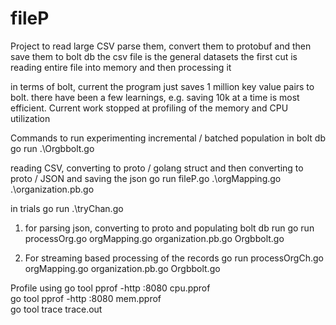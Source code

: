 # fileP

Project to read large CSV parse them, convert them to protobuf and then save them to bolt db 
the csv file is the general datasets 
the first cut is reading entire file into memory and then processing it 

in terms of bolt, current the program just saves 1 million key value pairs to bolt. there have been a few learnings, e.g. saving 10k at a time is most efficient. 
Current work stopped at profiling of the memory and CPU utilization 

Commands to run 
experimenting incremental / batched population in bolt db 
 go run .\Orgbbolt.go 

 reading CSV, converting to proto / golang struct and then converting to proto / JSON and saving the json 
 go run fileP.go .\orgMapping.go .\organization.pb.go 

 in trials 
 go run .\tryChan.go

1. for parsing json, converting to proto and populating bolt db run 
go run processOrg.go orgMapping.go organization.pb.go Orgbbolt.go 

2. For streaming based processing of the records 
go run processOrgCh.go orgMapping.go organization.pb.go Orgbbolt.go

 Profile using 
go tool pprof -http :8080 cpu.pprof    
go tool pprof -http :8080 mem.pprof     
go tool trace trace.out

